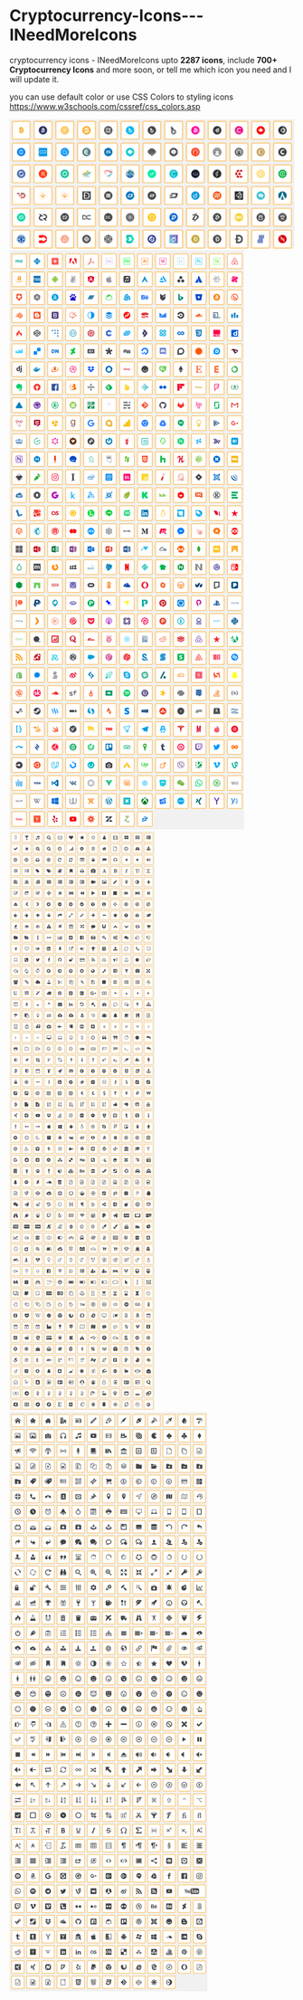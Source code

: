 # Cryptocurrency-Icons---INeedMoreIcons
cryptocurrency icons - INeedMoreIcons upto <strong>2287 icons</strong>, include <strong>700+ Cryptocurrency Icons</strong> and more soon, or tell me which icon you need and I will update it.

you can use default color or use CSS Colors to styling icons https://www.w3schools.com/cssref/css_colors.asp

![Cryptocurrency-Icons---INeedMoreIcons Preview](https://github.com/ngeciscom/Cryptocurrency-Icons---INeedMoreIcons/blob/master/2018-05-01_193801.png)
![Cryptocurrency-Icons---INeedMoreIcons Preview](https://github.com/ngeciscom/Cryptocurrency-Icons---INeedMoreIcons/blob/master/f34252525.png)
![Cryptocurrency-Icons---INeedMoreIcons Preview](https://github.com/ngeciscom/Cryptocurrency-Icons---INeedMoreIcons/blob/master/423142352352352.png)
![Cryptocurrency-Icons---INeedMoreIcons Preview](https://github.com/ngeciscom/Cryptocurrency-Icons---INeedMoreIcons/blob/master/1213144213.png)

